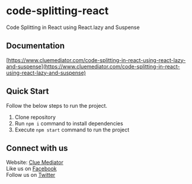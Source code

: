 # code-splitting-react
Code Splitting in React using React.lazy and Suspense

## Documentation

[https://www.cluemediator.com/code-splitting-in-react-using-react-lazy-and-suspense](https://www.cluemediator.com/code-splitting-in-react-using-react-lazy-and-suspense)

## Quick Start

Follow the below steps to run the project.

1. Clone repository
2. Run `npm i` command to install dependencies
3. Execute `npm start` command to run the project

## Connect with us

Website: [Clue Mediator](https://www.cluemediator.com)  
Like us on [Facebook](https://www.facebook.com/thecluemediator)  
Follow us on [Twitter](https://twitter.com/cluemediator)